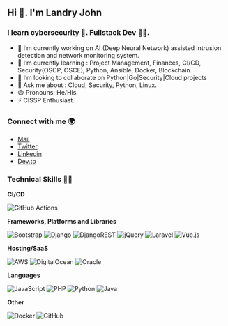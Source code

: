 ## Hi 👋. I'm Landry John

### I learn cybersecurity 🤖. Fullstack Dev 👨‍💻.

- 🔭 I’m currently working on AI (Deep Neural Network) assisted intrusion detection and network monitoring system. 
- 🌱 I’m currently learning : Project Management, Finances, CI/CD, Security(OSCP, OSCE), Python, Ansible, Docker, Blockchain. 
- 👯 I’m looking to collaborate on Python|Go|Security|Cloud projects
- 💬 Ask me about : Cloud, Security, Python, Linux. 
- 😄 Pronouns: He/His.
- ⚡ CISSP Enthusiast.

### Connect with me 🌍

- [Mail](landryjohnmeli@gmail.com)
- [Twitter](https://twitter.com/_landryjohn) 
- [Linkedin](https://linkedin.com/in/landryjohnmeli)
- [Dev.to](https://dev.to/landryjohn)

### Technical Skills 👨‍🔬

**CI/CD**

![GitHub Actions](https://img.shields.io/badge/githubactions-%232671E5.svg?style=for-the-badge&logo=githubactions&logoColor=white) 

**Frameworks, Platforms and Libraries**

![Bootstrap](https://img.shields.io/badge/bootstrap-%23563D7C.svg?style=for-the-badge&logo=bootstrap&logoColor=white) ![Django](https://img.shields.io/badge/django-%23092E20.svg?style=for-the-badge&logo=django&logoColor=white) ![DjangoREST](https://img.shields.io/badge/DJANGO-REST-ff1709?style=for-the-badge&logo=django&logoColor=white&color=ff1709&labelColor=gray) ![jQuery](https://img.shields.io/badge/jquery-%230769AD.svg?style=for-the-badge&logo=jquery&logoColor=white) ![Laravel](https://img.shields.io/badge/laravel-%23FF2D20.svg?style=for-the-badge&logo=laravel&logoColor=white) ![Vue.js](https://img.shields.io/badge/vuejs-%2335495e.svg?style=for-the-badge&logo=vuedotjs&logoColor=%234FC08D) 

**Hosting/SaaS**

![AWS](https://img.shields.io/badge/AWS-%23FF9900.svg?style=for-the-badge&logo=amazon-aws&logoColor=white) ![DigitalOcean](https://img.shields.io/badge/DigitalOcean-%230167ff.svg?style=for-the-badge&logo=digitalOcean&logoColor=white) ![Oracle](https://img.shields.io/badge/Oracle-F80000?style=for-the-badge&logo=oracle&logoColor=white) 

**Languages**

![JavaScript](https://img.shields.io/badge/javascript-%23323330.svg?style=for-the-badge&logo=javascript&logoColor=%23F7DF1E) ![PHP](https://img.shields.io/badge/php-%23777BB4.svg?style=for-the-badge&logo=php&logoColor=white) ![Python](https://img.shields.io/badge/python-3670A0?style=for-the-badge&logo=python&logoColor=ffdd54) ![Java](https://img.shields.io/badge/java-%23ED8B00.svg?style=for-the-badge&logo=java&logoColor=white) 

**Other**

![Docker](https://img.shields.io/badge/docker-%230db7ed.svg?style=for-the-badge&logo=docker&logoColor=white) ![GitHub](https://img.shields.io/badge/github-%23121011.svg?style=for-the-badge&logo=github&logoColor=white)
